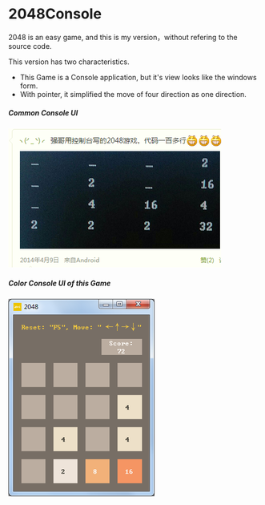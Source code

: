 # 2048Console

2048 is an easy game, and this is my version，without refering to the source code.

This version has two characteristics.

* This Game is a Console application, but it's view looks like the windows form. 
* With pointer, it simplified the move of four direction as one direction.

##### Common Console UI
![](https://github.com/helloworld89/2048Console/blob/master/Picture/OldGameUI.png)
##### Color Console UI of this Game
![](https://github.com/helloworld89/2048Console/blob/master/Picture/NewGameUI.png)
